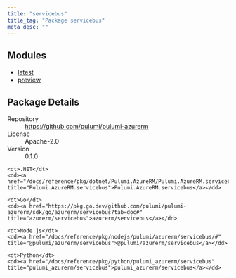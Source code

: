 ```yaml
---
title: "servicebus"
title_tag: "Package servicebus"
meta_desc: ""
---
```


<!-- WARNING: this file was generated by Pulumi Docs Generator. -->
<!-- Do not edit by hand unless you're certain you know what you are doing! -->



<h2 id="modules">Modules</h2>
<ul class="api">
    <li><a href="latest/" title="latest"><span class="symbol module"></span>latest</a></li>
    <li><a href="preview/" title="preview"><span class="symbol module"></span>preview</a></li>
</ul>

<h2 id="package-details">Package Details</h2>
<dl class="package-details">
	<dt>Repository</dt>
	<dd><a href="https://github.com/pulumi/pulumi-azurerm">https://github.com/pulumi/pulumi-azurerm</a></dd>
	<dt>License</dt>
	<dd>Apache-2.0</dd>
	<dt>Version</dt>
	<dd>0.1.0</dd>
</dl>



<dl class="tabular">

    <dt>.NET</dt>
    <dd><a href="/docs/reference/pkg/dotnet/Pulumi.AzureRM/Pulumi.AzureRM.servicebus.html" title="Pulumi.AzureRM.servicebus">Pulumi.AzureRM.servicebus</a></dd>

    <dt>Go</dt>
    <dd><a href="https://pkg.go.dev/github.com/pulumi/pulumi-azurerm/sdk/go/azurerm/servicebus?tab=doc#" title="azurerm/servicebus">azurerm/servicebus</a></dd>

    <dt>Node.js</dt>
    <dd><a href="/docs/reference/pkg/nodejs/pulumi/azurerm/servicebus/#" title="@pulumi/azurerm/servicebus">@pulumi/azurerm/servicebus</a></dd>

    <dt>Python</dt>
    <dd><a href="/docs/reference/pkg/python/pulumi_azurerm/servicebus" title="pulumi_azurerm/servicebus">pulumi_azurerm/servicebus</a></dd>

</dl>

